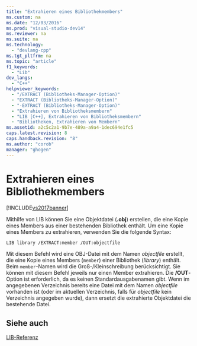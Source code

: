 ```yaml
---
title: "Extrahieren eines Bibliothekmembers"
ms.custom: na
ms.date: "12/03/2016"
ms.prod: "visual-studio-dev14"
ms.reviewer: na
ms.suite: na
ms.technology: 
  - "devlang-cpp"
ms.tgt_pltfrm: na
ms.topic: "article"
f1_keywords: 
  - "Lib"
dev_langs: 
  - "C++"
helpviewer_keywords: 
  - "/EXTRACT (Bibliotheks-Manager-Option)"
  - "EXTRACT (Bibliotheks-Manager-Option)"
  - "-EXTRACT (Bibliotheks-Manager-Option)"
  - "Extrahieren von Bibliotheksmembern"
  - "LIB [C++], Extrahieren von Bibliotheksmembern"
  - "Bibliotheken, Extrahieren von Membern"
ms.assetid: a2c5c2a1-9b7e-489a-a9a4-1dec694e1fc5
caps.latest.revision: 8
caps.handback.revision: "8"
ms.author: "corob"
manager: "ghogen"
---
```

# Extrahieren eines Bibliothekmembers
[!INCLUDE[vs2017banner](../../assembler/inline/includes/vs2017banner.md)]

Mithilfe von LIB können Sie eine Objektdatei \(**.obj**\) erstellen, die eine Kopie eines Members aus einer bestehenden Bibliothek enthält.  Um eine Kopie eines Members zu extrahieren, verwenden Sie die folgende Syntax:  
  
```  
LIB library /EXTRACT:member /OUT:objectfile  
```  
  
 Mit diesem Befehl wird eine OBJ\-Datei mit dem Namen *objectfile* erstellt, die eine Kopie eines Members \(`member`\) einer Bibliothek \(*library*\) enthält.  Beim `member`\-Namen wird die Groß\-\/Kleinschreibung berücksichtigt.  Sie können mit diesem Befehl jeweils nur einen Member extrahieren.  Die **\/OUT**\-Option ist erforderlich, da es keinen Standardausgabenamen gibt.  Wenn im angegebenen Verzeichnis bereits eine Datei mit dem Namen *objectfile* vorhanden ist \(oder im aktuellen Verzeichnis, falls für *objectfile* kein Verzeichnis angegeben wurde\), dann ersetzt die extrahierte Objektdatei die bestehende Datei.  
  
## Siehe auch  
 [LIB\-Referenz](../../build/reference/lib-reference.md)